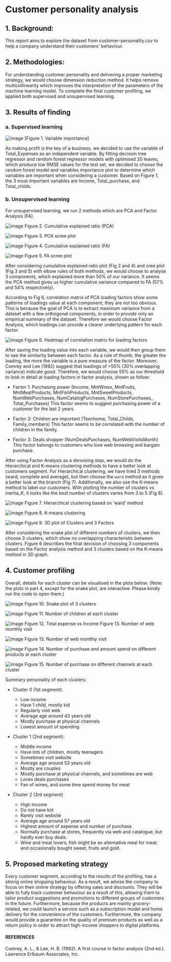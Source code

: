 # Customer personality analysis
## 1. Background: 
This report aims to explore the dataset from customer-personality.csv to help a company understand their customers' behaviour.

## 2. Methodologies: 
For understanding customer personality and delivering a proper marketing strategy, we would choose dimension reduction method. It helps remove multicollinearity which improves the interpretation of the parameters of the machine learning model. To complete the final customer profiling, we applied both supervised and unsupervised learning.

## 3. Results of finding
### a. Supervised learning

![image](https://user-images.githubusercontent.com/92025453/166337013-c94bf782-fb23-43aa-acd1-a9f4c15bc423.png)
[Figure 1. Variable importance]

As making profit is the key of a business, we decided to use the variable of Total_Expenses as an independent variable. By fitting decision tree regressor and random forest regressor models with optimised 20 leaves, which produce low RMSE values for the test set, we decided to choose the random forest model and variables importance plot to determine which variables are important when considering a customer. Based on Figure 1, the 3 most important variables are Income, Total_purchase, and Total_childs. 

### b. Unsupervised learning
For unsupervised learning, we run 2 methods which are PCA and Factor Analysis (FA). 

![image](https://user-images.githubusercontent.com/92025453/166337089-5a001b14-59a5-4a19-903d-6e43ab376803.png)
Figure 2. Cumulative explained ratio (PCA)	

![image](https://user-images.githubusercontent.com/92025453/166337141-c014748f-821b-4b80-a55a-5c7d2359a4c1.png)
Figure 3. PCA scree plot

![image](https://user-images.githubusercontent.com/92025453/166337200-67372c33-8923-427d-8eaa-c108fba7a186.png)
Figure 4. Cumulative explained ratio (FA)	

![image](https://user-images.githubusercontent.com/92025453/166337212-14cf0c8d-7287-4a66-ad08-854bd9c0cae2.png)
Figure 5. FA scree plot

After considering cumulative explained ratio plot (Fig 2 and 4) and cree plot (Fig 3 and 5) with elbow rules of both methods, we would choose to analyse 3 components, which explained more than 50% of our variance. It seems the PCA method gives us higher cumulative variance compared to FA (57% and 54% respectively). 

According to Fig 6, correlation matrix of PCA loading factors show some patterns of loadings value at each component; they are not too obvious. This is because the goal of PCA is to extract maximum variance from a dataset with a few orthogonal components, in order to provide only an empirical summary of the dataset. Therefore we would choose Factor Analysis, which loadings can provide a clearer underlying pattern for each factor.

![image](https://user-images.githubusercontent.com/92025453/166337442-cbac5872-0286-42f9-9c98-ab48fe3ac957.png)
Figure 6. Heatmap of correlation matrix for loading factors

After saving the loading value into each variable, we would then group them to see the similarity between each factor. As a rule of thumb, the greater the loading, the more the variable is a pure measure of the factor. Moreover, Comrey and Lee (1992) suggest that loadings of >55% (30% overlapping variance) indicate good. Therefore, we would choose 55% as our threshold to look in detail at loading factors in factor analysis, shown as follow:

- Factor 1: Purchasing power (Income, MntWines, MntFruits, MntMeatProducts, MntFishProducts, MntSweetProducts, NumWebPurchases, NumCatalogPurchases, NumStorePurchases,, Total_Purchases) This factor seems to suggest purchasing power of a customer for the last 2 years.

- Factor 2: Children are important (Teenhome, Total_Childs, Family_members) This factor seems to be correlated with the number of children in the family.

- Factor 3: Deals shopper (NumDealsPurchases, NumWebVisitsMonth) This factor belongs to customers who love web browsing and bargain purchase.

After using Factor Analysis as a denoising step, we would do the Hierarchical and K-means clustering methods to have a better look at customers segment. For Hierarchical clustering, we have tried 3 methods (ward, complete and average), but then choose the `ward` method as it gives a better look at the branch (Fig 7). Additionally, we also use the K-means method to label our customers. With plotting the number of clusters vs inertia_K, it looks like the best number of clusters varies from 3 to 5 (Fig 8).

![image](https://user-images.githubusercontent.com/92025453/166338798-6b280456-e6ff-4e80-8573-ae62643eb1ba.png)
Figure 7. Hierarchical clustering based on ‘ward’ method

![image](https://user-images.githubusercontent.com/92025453/166337860-98f00f08-e2c7-4df3-9c1a-21a91de97366.png)
Figure 8. K-means clustering 			

![image](https://user-images.githubusercontent.com/92025453/166337886-471d3910-398f-4ab5-ab84-ef9b3914e6ad.png)
Figure 9. 3D plot of Clusters and 3 Factors

After considering the snake plot of different numbers of clusters, we then choose 3 clusters, which show no overlapping characteristic between clusters. Figure 6 describes the final decision of choosing 3 components based on the Factor analysis method and 3 clusters based on the K-means method in 3D graph. 

## 4. Customer profiling
Overall, details for each cluster can be visualised in the plots below:
(Note: the plots in part 4, except for the snake plot, are interactive. Please kindly run the code to open them.)

![image](https://user-images.githubusercontent.com/92025453/166338673-9ca29934-db1f-4e52-8832-3954dac8c5ff.png)
Figure 10. Snake plot of 3 clusters

![image](https://user-images.githubusercontent.com/92025453/166337970-bb2ee80c-39a8-4d13-abb5-d86a26ef4383.png)
Figure 11. Number of children at each cluster

![image](https://user-images.githubusercontent.com/92025453/166337979-3b431972-5f9f-4e93-a717-1ecf320e6ba7.png)
Figure 12. Total expense vs Income	Figure 13. Number of web monthly visit
 
![image](https://user-images.githubusercontent.com/92025453/166337999-d13d67eb-9283-43f2-9355-abb7c0caccc5.png)
Figure 13. Number of web monthly visit

![image](https://user-images.githubusercontent.com/92025453/166338035-17165273-7594-46f8-a642-a16b0c49e65c.png)
Figure 14. Number of purchase and amount spend on different products at each cluster

![image](https://user-images.githubusercontent.com/92025453/166338060-82aad265-57f8-4994-ab5a-3a2b0c3de352.png)
Figure 15. Number of purchase on different channels at each cluster

Summary personality of each clusters:
- Cluster 0 (1st segment):
  + Low income
  + Have 1 child, mostly kid
  + Regularly visit web
  + Average age around 43 years old
  + Mostly purchase at physical channels 
  + Lowest amount of spending

- Cluster 1 (2nd segment):
  + Middle income
  + Have lots of children, mostly teenagers
  + Sometimes visit website
  + Average age around 53 years old
  + Mostly are couples
  + Mostly purchase at physical channels, and sometimes are web
  + Loves deals purchases
  + Fan of wines, and some time spend money for meat

- Cluster 2 (3rd segment)
  + High income
  + Do not have kid
  + Rarely visit website
  + Average age around 57 years old
  + Highest amount of expense and number of purchase
  + Normally purchase at stores, frequently via web and catalogue, but hardly ever buy deals.
  + Wine and meat lovers; fish might be an alternative meal for meat; and occasionally bought sweet, fruits and gold.


## 5. Proposed marketing strategy
Every customer segment, according to the results of the profiling, has a strong online shopping behaviour. As a result, we advise the company to focus on their online strategy by offering sales and discounts. They will be able to fully track customer behaviour as a result of this, allowing them to tailor product suggestions and promotions to different groups of customers in the future. Furthermore, because the products are mainly grocery-related, we could launch a service such as a subscription model and home delivery for the convenience of the customers. Furthermore, the company would provide a guarantee on the quality of premium products as well as a return policy in order to attract high-income shoppers to digital platforms. 

#### REFERENCES
Comrey, A. L., & Lee, H. B. (1992). A first course in factor analysis (2nd ed.). Lawrence Erlbaum Associates, Inc.




